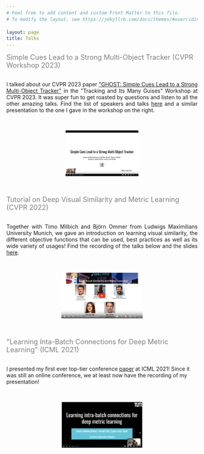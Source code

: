 ```yaml
---
# Feel free to add content and custom Front Matter to this file.
# To modify the layout, see https://jekyllrb.com/docs/themes/#overriding-theme-defaults

layout: page
title: Talks
---
```



 <div class="container">
  <div class="grid-item"><font color="gray" size=4>Simple Cues Lead to a Strong Multi-Object Tracker (CVPR Workshop 2023)</font><p style="text-align: justify;"> <br/> I talked about our CVPR 2023 paper <a href="https://arxiv.org/pdf/2206.04656.pdf">"GHOST: Simple Cues Lead to a Strong Multi-Object Tracker"</a> in the "Tracking and Its Many Guises" Workshop at CVPR 2023. It was super fun to get roasted by questions and listen to all the other amazing talks. Find the list of speakers and talks <a href="http://taodataset.org/workshop/cvpr23/">here</a> and a similar presentation to the one I gave in the workshop on the right.</p></div>
<div class="grid-item"><br/> <p style="text-align: center;"><a href="https://www.youtube.com/watch?v=3gozhzOHwE0"><img src="imgs/GHOST_Video.png" alt="drawing" height="120"></a> </p></div>
</div>
<br/><br/> 


 <div class="container">
  <div class="grid-item"><font color="gray" size=4>Tutorial on Deep Visual Similarity and Metric Learning (CVPR 2022)</font><p style="text-align: justify;"> <br/> Together with Timo Milbich and Björn Ommer from Ludwigs Maximilians University Munich, we gave an introduction on learning visual similarity, the different objective functions that can be used, best practices as well as its wide variety of usages! Find the recording of the talks below and the slides <a href="https://dvsml2022-tutorial.github.io/index.html">here</a>. </p></div>
<div class="grid-item"><br/> <p style="text-align: center;"><a href="https://www.youtube.com/watch?v=YAW9vsdwRfA"><img src="imgs/Image_for_video.png" alt="drawing" height="120"></a> </p></div>
</div>
<br/><br/> 

 <div class="container">
  <div class="grid-item"><font color="gray" size=4>"Learning Inta-Batch Connections for Deep Metric Learning" (ICML 2021)</font><p style="text-align: jusify;"> <br/> I presented my first ever top-tier conference <a href="https://arxiv.org/abs/2102.07753">paper</a> at ICML 2021! Since it was still an online conference, we at least now have the recording of my presentation!</p></div> 
<div class="grid-item"><br/><p style="text-align: center;"><a href="https://www.youtube.com/watch?v=PpZSGatETPs"><img src="imgs/Intra_Batch.png" alt="drawing" height="120"></a> </p></div>
</div>
<br/><br/> 

